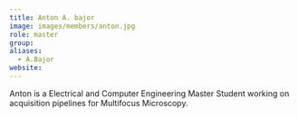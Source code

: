 ```yaml
---
title: Anton A. bajor
image: images/members/anton.jpg
role: master
group: 
aliases:
  - A.Bajor
website: 
---
```

Anton is a Electrical and Computer Engineering Master Student working on acquisition pipelines for Multifocus Microscopy. 
